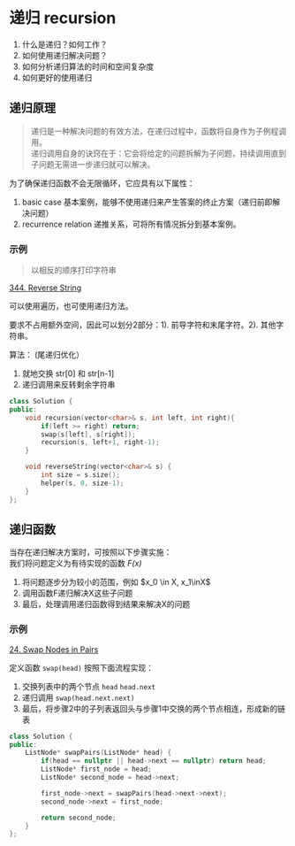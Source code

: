 # 递归 recursion
1. 什么是递归？如何工作？
2. 如何使用递归解决问题？
3. 如何分析递归算法的时间和空间复杂度
4. 如何更好的使用递归

## 递归原理
>递归是一种解决问题的有效方法，在递归过程中，函数将自身作为子例程调用。  
递归调用自身的诀窍在于：它会将给定的问题拆解为子问题，持续调用直到子问题无需进一步递归就可以解决。

为了确保递归函数不会无限循环，它应具有以下属性：  
1. basic case 基本案例，能够不使用递归来产生答案的终止方案（递归前即解决问题）
2. recurrence relation 递推关系，可将所有情况拆分到基本案例。

### 示例
> 以相反的顺序打印字符串

[344. Reverse String](https://leetcode-cn.com/problems/reverse-string/)

可以使用遍历，也可使用递归方法。  

要求不占用额外空间，因此可以划分2部分：1). 前导字符和末尾字符。2). 其他字符串。  

算法：  (尾递归优化）
1. 就地交换 str[0] 和 str[n-1]
2. 递归调用来反转剩余字符串

```cpp
class Solution {
public:
    void recursion(vector<char>& s, int left, int right){
        if(left >= right) return;
        swap(s[left], s[right]);
        recursion(s, left+1, right-1);
    }

    void reverseString(vector<char>& s) {
        int size = s.size();
        helper(s, 0, size-1);
    }
};
```

## 递归函数

当存在递归解决方案时，可按照以下步骤实施：  
我们将问题定义为有待实现的函数 *F(x)*  
1. 将问题逐步分为较小的范围，例如 $x_0 \in X, x_1\inX$
2. 调用函数F递归解决X这些子问题
3. 最后，处理调用递归函数得到结果来解决X的问题  

### 示例
[24. Swap Nodes in Pairs](https://leetcode-cn.com/problems/swap-nodes-in-pairs/)  

定义函数 `swap(head)` 按照下面流程实现：  
1. 交换列表中的两个节点 `head` `head.next`
2. 递归调用 `swap(head.next.next)`
3. 最后，将步骤2中的子列表返回头与步骤1中交换的两个节点相连，形成新的链表

```cpp
class Solution {
public:
    ListNode* swapPairs(ListNode* head) {
        if(head == nullptr || head->next == nullptr) return head;
        ListNode* first_node = head;
        ListNode* second_node = head->next;

        first_node->next = swapPairs(head->next->next);
        second_node->next = first_node;

        return second_node;
    }
};
```
